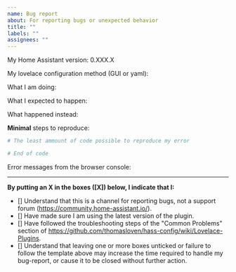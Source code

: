 ```yaml
---
name: Bug report
about: For reporting bugs or unexpected behavior
title: ""
labels: ""
assignees: ""
---
```


My Home Assistant version: 0.XXX.X

My lovelace configuration method (GUI or yaml):

What I am doing:

What I expected to happen:

What happened instead:

**Minimal** steps to reproduce:

```yaml
# The least ammount of code possible to reproduce my error

# End of code
```

Error messages from the browser console:

---

**By putting an X in the boxes ([X]) below, I indicate that I:**

- [] Understand that this is a channel for reporting bugs, not a support forum (https://community.home-assistant.io/).
- [] Have made sure I am using the latest version of the plugin.
- [] Have followed the troubleshooting steps of the "Common Problems" section of https://github.com/thomasloven/hass-config/wiki/Lovelace-Plugins.
- [] Understand that leaving one or more boxes unticked or failure to follow the template above may increase the time required to handle my bug-report, or cause it to be closed without further action.
